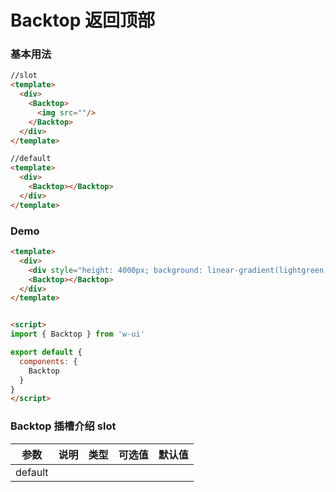 # Backtop 返回顶部 

### 基本用法

```html
//slot
<template>
  <div>
    <Backtop>
      <img src=""/>
    </Backtop>
  </div>
</template>

//default
<template>
  <div>
    <Backtop></Backtop>
  </div>
</template>
```

### Demo
```html
<template>
  <div>
    <div style="height: 4000px; background: linear-gradient(lightgreen, green)"></div>
    <Backtop></Backtop>
  </div>
</template>


<script>
import { Backtop } from 'w-ui'

export default {
  components: {
    Backtop
  }
}
</script>
```

###  Backtop 插槽介绍 slot

| 参数           | 说明        | 类型       | 可选值        | 默认值     |
|---------------|-------------|-----------|--------------|-----------|
| default       |             |           |              |       |